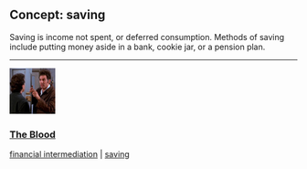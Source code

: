 ## Concept: saving

Saving is income not spent, or deferred consumption. Methods of saving include putting money aside in a bank, cookie jar, or a pension plan.

<hr>
<div class="clip-listing">
<img src="media/icons/blood.jpg" alt="The Blood icon">

### [The Blood](/clip/87/)

[financial intermediation](/concept/financial-intermediation/) | [saving](/concept/saving/)
</div>

